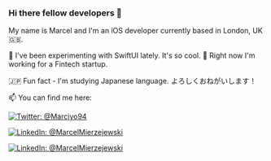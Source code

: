 ### Hi there fellow developers 👋
My name is Marcel and I'm an iOS developer currently based in London, UK 🇬🇧.

🌱 I've been experimenting with SwiftUI lately. It's so cool.
🔭 Right now I'm working for a Fintech startup.

🇯🇵 Fun fact - I'm studying Japanese language. よろしくおねがいします！ 

📫 You can find me here: 
<p align="left">
<a href="https://twitter.com/Marciyo94">
    <img src="https://img.shields.io/badge/Twitter-@Marciyo94-blue.svg?style=social&logo=Twitter" alt="Twitter: @Marciyo94" />
</a>
</p>

<p align="left">
<a href="https://www.linkedin.com/in/marcelmierzejewski/">
    <img src="https://img.shields.io/badge/LinkedIn-@MarcelMierzejewski-blue.svg?style=social&logo=LinkedIn" alt="LinkedIn: @MarcelMierzejewski" />
</a>
</p>

<p align="left">
<a href="https://medium.com/@marcelmierzejewski/">
    <img src="https://img.shields.io/badge/Medium-@MarcelMierzejewski-blue.svg?style=social&logo=Medium" alt="LinkedIn: @MarcelMierzejewski" />
</a>
</p>

<!--
**Marciyo/Marciyo** is a ✨ _special_ ✨ repository because its `README.md` (this file) appears on your GitHub profile.

Here are some ideas to get you started:

- 🔭 I’m currently working on ...
- 🌱 I’m currently learning ...
- 👯 I’m looking to collaborate on ...
- 🤔 I’m looking for help with ...
- 💬 Ask me about ...
- 📫 How to reach me: ...
- 😄 Pronouns: ...
- ⚡ Fun fact: ...
-->
